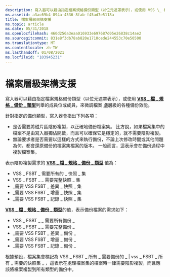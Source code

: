 ```yaml
---
description: 寫入器可以藉由指定檔案規格備份類型（以位元遮罩表示），或使用 VSS \_ 檔 \_ 規格 \_ 備份 \_ 類型列舉的成員位或成員，來微調檔案集層級的各種備份效能。
ms.assetid: a3ac69b4-894a-4536-8fab-f45ad7e5118a
title: 檔案層級架構支援
ms.topic: article
ms.date: 05/31/2018
ms.openlocfilehash: 460d256a3eaa016933e697687d05e26838c14ae2
ms.sourcegitcommit: 831e8f3db78ab820e1710cede244553c70e50500
ms.translationtype: MT
ms.contentlocale: zh-TW
ms.lasthandoff: 01/08/2021
ms.locfileid: "103945231"
---
```

# <a name="file-level-schema-support"></a>檔案層級架構支援

寫入器可以藉由指定檔案規格備份類型（以位元遮罩表示），或使用 [**VSS \_ 檔 \_ 規格 \_ 備份 \_ 類型**](/windows/desktop/api/Vss/ne-vss-vss_file_spec_backup_type)列舉的成員位或成員，來微調檔案 [*集*](vssgloss-f.md)層級的各種備份效能。

針對指定的備份類型，寫入器會指出下列各項：

-   是否需要將磁片區陰影複製，以正確地備份檔案集。 比方說，如果檔案集中的檔案不是由寫入器獨佔開啟，而且可以確保它是穩定的，就不需要陰影複製。
-   無論要求者是否需要以這樣的方式來執行備份，不論上次修改時間或其他問題為何，都會還原備份的檔案集檔案的版本。 一般而言，這表示會在備份過程中複製檔案集。

表示陰影複製需求的 [**VSS \_ 檔 \_ 規格 \_ 備份 \_ 類型**](/windows/desktop/api/Vss/ne-vss-vss_file_spec_backup_type) 值為：

-   VSS \_ FSBT \_ 需要所有的 \_ 快照 \_ 集
-   VSS \_ FSBT \_ \_ 需要完整快照 \_ 集
-   \_需要 VSS FSBT \_ 差異 \_ 快照 \_ 集
-   \_需要 VSS FSBT \_ 增量 \_ 快照 \_ 集
-   \_需要 VSS FSBT \_ 記錄 \_ 快照 \_ 集

[**VSS \_ 檔 \_ 規格 \_ 備份 \_ 類型**](/windows/desktop/api/Vss/ne-vss-vss_file_spec_backup_type)的值，表示備份檔案的需求如下：

-   VSS \_ FSBT \_ \_ 需要所有備份 \_
-   VSS \_ FSBT \_ \_ 需要完整備份 \_
-   \_需要 VSS FSBT \_ 差異 \_ 備份 \_
-   \_需要 VSS FSBT \_ 增量 \_ 備份 \_
-   \_需要 VSS FSBT \_ 記錄 \_ 備份 \_

根據預設，檔案集會標記為 VSS \_ FSBT \_ 所有 \_ 需要備份的 \_ \| vss \_ FSBT \_ 所有 \_ 需要的快照集 \_ ，這表示在處理檔案集的檔案時一律需要陰影複製，而且應該將檔案複製到所有類型的備份中。

 

 



